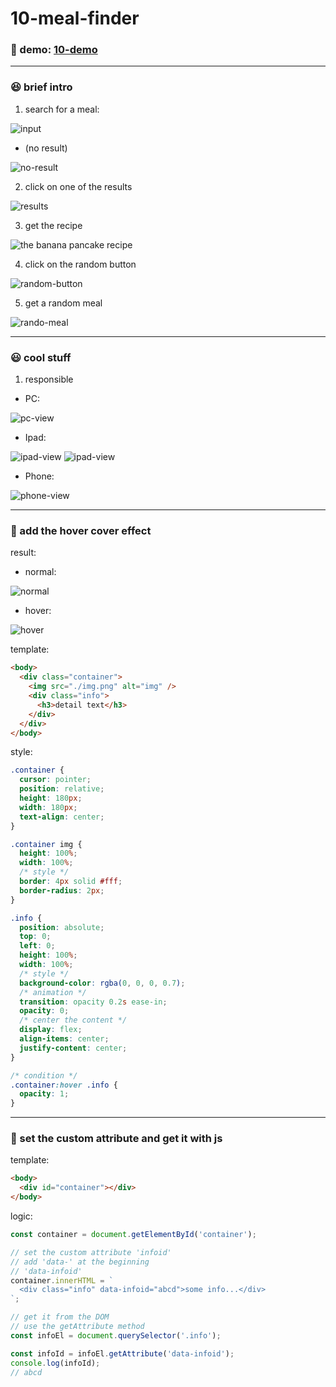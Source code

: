 # 10-meal-finder

### :eyes: demo: [10-demo](http://47.98.249.108:3001/10-meal-finder/index.html)

---

### :laughing: brief intro
1. search for a meal:

![input](./screen-shots/intro1.png)

- (no result)

![no-result](./screen-shots/no-result.png)

2. click on one of the results

![results](./screen-shots/intro2.png)

3. get the recipe

![the banana pancake recipe](./screen-shots/intro3.png)

4. click on the random button

![random-button](./screen-shots/intro4.png)

5. get a random meal

![rando-meal](./screen-shots/intro5.png)

---

### :smiley: cool stuff
1. responsible

- PC:

![pc-view](./screen-shots/intro6.png)

- Ipad:

![ipad-view](./screen-shots/intro7.png)
![ipad-view](./screen-shots/intro8.png)

- Phone:

![phone-view](./screen-shots/intro9.png)


---

### :poop: add the hover cover effect
result:
- normal:

![normal](./screen-shots/normal.png)

- hover:

![hover](./screen-shots/hover.png)

template:
```html
<body>
  <div class="container">
    <img src="./img.png" alt="img" />
    <div class="info">
      <h3>detail text</h3>
    </div>
  </div>
</body>
```
style:
```css
.container {
  cursor: pointer;
  position: relative;
  height: 180px;
  width: 180px;
  text-align: center;
}

.container img {
  height: 100%;
  width: 100%;
  /* style */
  border: 4px solid #fff;
  border-radius: 2px;
}

.info {
  position: absolute;
  top: 0;
  left: 0;
  height: 100%;
  width: 100%;
  /* style */
  background-color: rgba(0, 0, 0, 0.7);
  /* animation */
  transition: opacity 0.2s ease-in;
  opacity: 0;
  /* center the content */
  display: flex;
  align-items: center;
  justify-content: center;
}

/* condition */
.container:hover .info {
  opacity: 1;
}
```

---

### :poop: set the custom attribute and get it with js
template:
```html
<body>
  <div id="container"></div>
</body>
```
logic:
```js
const container = document.getElementById('container');

// set the custom attribute 'infoid'
// add 'data-' at the beginning
// 'data-infoid'
container.innerHTML = `
  <div class="info" data-infoid="abcd">some info...</div>
`;

// get it from the DOM
// use the getAttribute method
const infoEl = document.querySelector('.info');

const infoId = infoEl.getAttribute('data-infoid');
console.log(infoId);
// abcd
```
